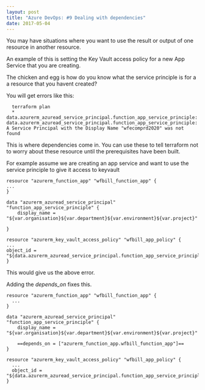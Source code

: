 ```yaml
---
layout: post
title: "Azure DevOps: #9 Dealing with dependencies"
date: 2017-05-04
---
```


You may have situations where you want to use the result or output of one resource in another resource.

An example of this is setting the Key Vault access policy for a new App Service that you are creating.

The chicken and egg is how do you know what the service principle is for a a resource that you havent created?

You will get errors like this:

      terraform plan
      * data.azurerm_azuread_service_principal.function_app_service_principle: data.azurerm_azuread_service_principal.function_app_service_principle: A Service Principal with the Display Name "wfecomprd2020" was not found


This is where dependencies come in.  You can use these to tell terraform not to worry about these resource until the prerequisites have been built.

For example assume we are creating an app service and want to use the service principle to give it access to keyvault

    resource "azurerm_function_app" "wfbill_function_app" {
    ...
    }

    data "azurerm_azuread_service_principal" "function_app_service_principle" {
        display_name = "${var.organisation}${var.department}${var.environment}${var.project}"

    }

    resource "azurerm_key_vault_access_policy" "wfbill_app_policy" {
    ...
    object_id = "${data.azurerm_azuread_service_principal.function_app_service_principle.id}"
    }

This would give us the above error.

Adding the *depends_on* fixes this.

    resource "azurerm_function_app" "wfbill_function_app" {
      ...
    }

    data "azurerm_azuread_service_principal" "function_app_service_principle" {
        display_name = "${var.organisation}${var.department}${var.environment}${var.project}"

        ==depends_on = ["azurerm_function_app.wfbill_function_app"]==
    }

    resource "azurerm_key_vault_access_policy" "wfbill_app_policy" {
      ...
      object_id = "${data.azurerm_azuread_service_principal.function_app_service_principle.id}"
    }
